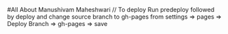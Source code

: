 #All About Manushivam Maheshwari
// To deploy
Run predeploy followed by deploy and change source branch to gh-pages from settings => pages => Deploy Branch => gh-pages => save